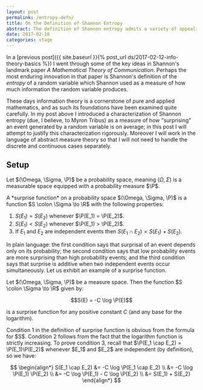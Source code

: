 ```yaml
---
layout: post
permalink: /entropy-defn/
title: On the Definition of Shannon Entropy
abstract: The definition of Shannon entropy admits a variety of appealing characterizations; here I will explore the characterization via "average surprisal".
date: 2017-02-18
categories: stage
---
```


In a [previous post]({{ site.baseurl }}{% post_url ds/2017-02-12-info-theory-basics %}) I went through some of the key ideas in Shannon's landmark paper *A Mathematical Theory of Communication*.  Perhaps the most enduring innovation in that paper is Shannon's definition of the *entropy* of a random variable which Shannon used as a measure of how much information the random variable produces.

These days information theory is a cornerstone of pure and applied mathematics, and as such its foundations have been examined quite carefully.  In my post above I introduced a characterization of Shannon entropy (due, I believe, to Myron Tribus) as a measure of how "surprising" an event generated by a random variable is on average; in this post I will attempt to justify this characterization rigorously.  Moreover I will work in the language of abstract measure theory so that I will not need to handle the discrete and continuous cases separately.

## Setup

Let $(\Omega, \Sigma, \P)$ be a probability space, meaning $(\Omega, \Sigma)$ is a measurable space equipped with a probability measure $\P$.

<div class="definition">
A *surprise function* on a probability space $(\Omega, \Sigma, \P)$ is a function $S \colon \Sigma \to \R$ with the following properties:

1. $S(E_1) = S(E_2)$ whenever $\P(E_1) = \P(E_2)$.
2. $S(E_1) < S(E_2)$ whenever $\P(E_1) > \P(E_2)$.
3. If $E_1$ and $E_2$ are independent events then $S(E_1 \cap E_2) = S(E_1) + S(E_2)$.
</div>

In plain language: the first condition says that surprisal of an event depends only on its probability; the second condition says that low probability events are more surprising than high probability events; and the third condition says that surprise is additive when two independent events occur simultaneously.  Let us exhibit an example of a surprise function.

<div class="lemma">
Let $(\Omega, \Sigma, \P)$ be a measure space.  Then the function $S \colon \Sigma \to \R$ given by:

$$S(E) = -C \log \P(E)$$

is a surprise function for any positive constant $C$ (and any base for the logarithm).
</div>
<div class="proof">
Condition 1 in the definition of surprise function is obvious from the formula for $S$.  Condition 2 follows from the fact that the logarithm function is strictly increasing.  To prove condition 3, recall that $\P(E_1 \cap E_2) = \P(E_1)\P(E_2)$ whenever $E_1$ and $E_2$ are independent (by definition), so we have:

$$
\begin{align*}
S(E_1 \cap E_2) &= -C \log \P(E_1 \cap E_2) \\
&= -C \log \P(E_1) \P(E_2) \\
&= -C \log \P(E_1) - C \log \P(E_2) \\
&= S(E_1) + S(E_2)
\end{align*}
$$
</div>
